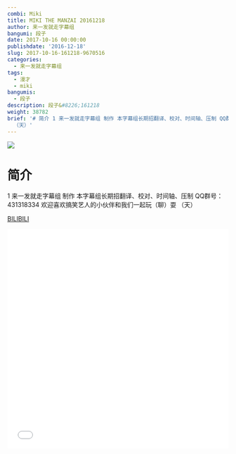 ```yaml
---
combi: Miki
title: MIKI THE MANZAI 20161218
author: 来一发就走字幕组
bangumi: 段子
date: 2017-10-16 00:00:00
publishdate: '2016-12-18'
slug: 2017-10-16-161218-9670516
categories:
  - 来一发就走字幕组
tags:
  - 漫才
  - miki
bangumis:
  - 段子
description: 段子&#8226;161218
weight: 38782
brief: '# 简介 1 来一发就走字幕组 制作 本字幕组长期招翻译、校对、时间轴、压制 QQ群号：431318334 欢迎喜欢搞笑艺人的小伙伴和我们一起玩（聊）耍
  （天）'
---
```


![](https://i.imgur.com/BiqC3cZ.jpg)

# 简介  
1
来一发就走字幕组 制作  本字幕组长期招翻译、校对、时间轴、压制   QQ群号：431318334 欢迎喜欢搞笑艺人的小伙伴和我们一起玩（聊）耍 （天）

  [BILIBILI](https://www.bilibili.com/video/av9670516/)


<div class="vcontainer">  <iframe class='video' src="//www.bilibili.com/blackboard/player.html?aid=9670516" width="100%" height="500" frameborder="0" allowfullscreen="allowfullscreen"></iframe></div>
